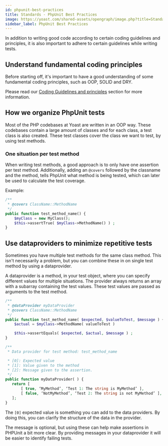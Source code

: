```yaml
---
id: phpunit-best-practices
title: Standards - PhpUnit Best Practices
image: https://yoast.com/shared-assets/opengraph/image.php?title=Standards%20-%20PhpUnit%20Best%20Practices
sidebar_label: PhpUnit Best Practices
---
```


In addition to writing good code according to certain coding guidelines and principles, it is also important to adhere to certain guidelines while writing tests.

## Understand fundamental coding principles

Before starting off, it's important to have a good understanding of some fundamental coding principles, such as OOP, SOLID and DRY.
 
Please read our [Coding Guidelines and principles](https://developer.yoast.com/development/standards/coding-guidelines-and-principles/) section for more information.

## How we organize PhpUnit tests

Most of the PHP codebases at Yoast are written in an OOP way. These codebases contain a large amount of classes and for each class, a test class is also created. 
These test classes cover the class we want to test, by using test methods. 

### One situation per test method

When writing test methods, a good approach is to only have one assertion per test method. Additionally, adding an `@covers` followed by the classname and the method, tells PhpUnit what method is being tested, which can later be used to calculate the test coverage.

Example:

```php
/**
 * @covers ClassName::MethodName
 */
public function test_method_name() {
    $myClass = new MyClass();
    $this->assertTrue( $myClass->MethodName() ) ; 
}
```

## Use dataproviders to minimize repetitive tests

Sometimes you have multiple test methods for the same class method. This isn't necessarily a problem, but you can combine these in on single test method by using a dataprovider. 

A dataprovider is a method, in your test object, where you can specify different values for multiple situations. 
The provider always returns an array with a subarray containing the test values. These test values are passed as arguments to the test method.

```php
/**
 * @dataProvider myDataProvider
 * @covers ClassName::MethodName
 */
public function test_method_name( $expected, $valueToTest, $message ) {
    $actual = $myClass->MethodName( valueToTest )

    $this->assertEquals( $expected, $actual, $message ) ; 
}

/**
 * Data provider for test method: test_method_name

 * [0]: Expected value
 * [1]: Value given to the method
 * [2]: Message given to the assertion. 
 */
public function myDataProvider( ) {
   return [
       [ true, ‘MyMethod’, ‘Test 1: The string is MyMethod’ ],
       [ false, ‘NotMyMethod’, ‘Test 2: The string is not MyMethod’ ],
   ];
}
```
The `[0]` expected value is something you can add to the data providers. By doing this, you can clarify the structure of the data in the provider. 

The message is optional, but using these can help make assertions in PHPUnit a bit more clear. By providing messages in your dataprovider it will be easier to identify failing tests.  
